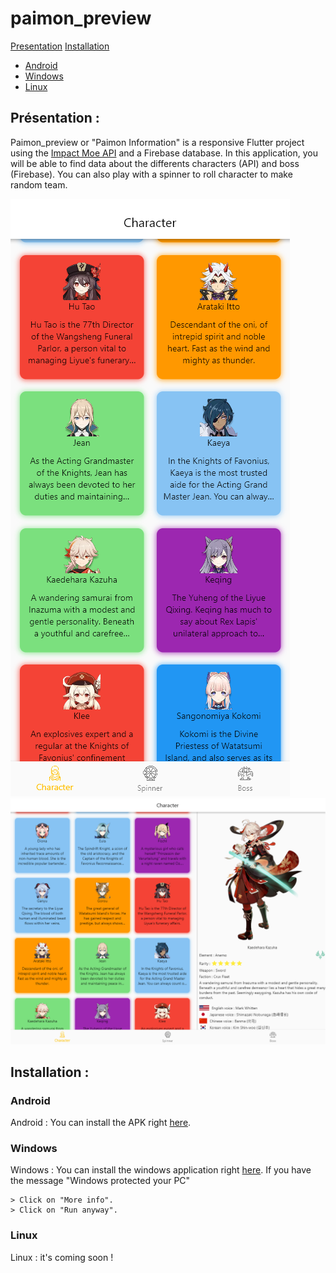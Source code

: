 # paimon_preview

[Presentation](#presentation)
[Installation](#installation)
- [Android](#Android)
- [Windows](#Windows)
- [Linux](#Linux)

## Présentation :

Paimon_preview or "Paimon Information" is a responsive Flutter project using the [Impact Moe API](https://github.com/impact-moe/impact-api) and a Firebase database.
In this application, you will be able to find data about the differents characters (API) and boss (Firebase).
You can also play with a spinner to roll character to make random team.
 
![Mobile](https://github.com/BastienBYRA/paimon_preview/blob/master/readme_image/mobileChar.PNG) ![PC](https://github.com/BastienBYRA/paimon_preview/blob/master/readme_image/computerChar.PNG)

## Installation :
### Android
Android : You can install the APK right [here](https://github.com/BastienBYRA/paimon_preview/blob/master/android_build/app.apk?raw=true).

### Windows
Windows : You can install the windows application right [here](https://github.com/BastienBYRA/paimon_preview/blob/master/windows_build/paimon_information.exe?raw=true).
If you have the message "Windows protected your PC"
```
> Click on "More info".
> Click on "Run anyway".
```

### Linux
Linux : it's coming soon !
